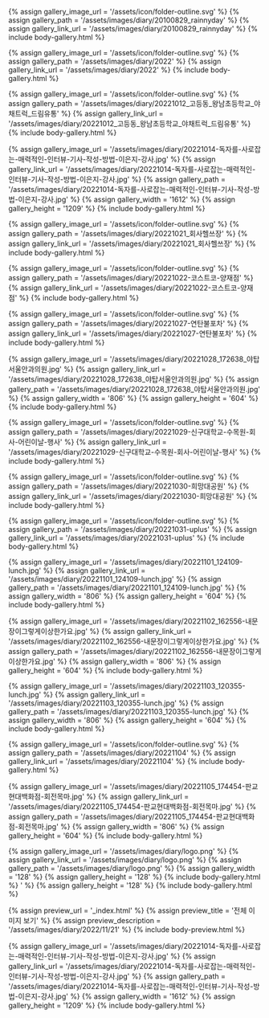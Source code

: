 
{% assign gallery_image_url = '/assets/icon/folder-outline.svg' %}
{% assign gallery_path = '/assets/images/diary/20100829_rainnyday' %}
{% assign gallery_link_url = '/assets/images/diary/20100829_rainnyday' %}
{% include body-gallery.html %}

{% assign gallery_image_url = '/assets/icon/folder-outline.svg' %}
{% assign gallery_path = '/assets/images/diary/2022' %}
{% assign gallery_link_url = '/assets/images/diary/2022' %}
{% include body-gallery.html %}

{% assign gallery_image_url = '/assets/icon/folder-outline.svg' %}
{% assign gallery_path = '/assets/images/diary/20221012_고등동_왕남초등학교_야채트럭_드림유통' %}
{% assign gallery_link_url = '/assets/images/diary/20221012_고등동_왕남초등학교_야채트럭_드림유통' %}
{% include body-gallery.html %}

{% assign gallery_image_url = '/assets/images/diary/20221014-독자를-사로잡는-매력적인-인터뷰-기사-작성-방법-이은지-강사.jpg' %}
{% assign gallery_link_url = '/assets/images/diary/20221014-독자를-사로잡는-매력적인-인터뷰-기사-작성-방법-이은지-강사.jpg' %}
{% assign gallery_path = '/assets/images/diary/20221014-독자를-사로잡는-매력적인-인터뷰-기사-작성-방법-이은지-강사.jpg' %}
{% assign gallery_width = '1612'  %}
{% assign gallery_height = '1209'  %}
{% include body-gallery.html %}

{% assign gallery_image_url = '/assets/icon/folder-outline.svg' %}
{% assign gallery_path = '/assets/images/diary/20221021_회사헬쓰장' %}
{% assign gallery_link_url = '/assets/images/diary/20221021_회사헬쓰장' %}
{% include body-gallery.html %}

{% assign gallery_image_url = '/assets/icon/folder-outline.svg' %}
{% assign gallery_path = '/assets/images/diary/20221022-코스트코-양재점' %}
{% assign gallery_link_url = '/assets/images/diary/20221022-코스트코-양재점' %}
{% include body-gallery.html %}

{% assign gallery_image_url = '/assets/icon/folder-outline.svg' %}
{% assign gallery_path = '/assets/images/diary/20221027-연탄불포차' %}
{% assign gallery_link_url = '/assets/images/diary/20221027-연탄불포차' %}
{% include body-gallery.html %}

{% assign gallery_image_url = '/assets/images/diary/20221028_172638_야탑서울안과의원.jpg' %}
{% assign gallery_link_url = '/assets/images/diary/20221028_172638_야탑서울안과의원.jpg' %}
{% assign gallery_path = '/assets/images/diary/20221028_172638_야탑서울안과의원.jpg' %}
{% assign gallery_width = '806'  %}
{% assign gallery_height = '604'  %}
{% include body-gallery.html %}

{% assign gallery_image_url = '/assets/icon/folder-outline.svg' %}
{% assign gallery_path = '/assets/images/diary/20221029-신구대학교-수목원-회사-어린이날-행사' %}
{% assign gallery_link_url = '/assets/images/diary/20221029-신구대학교-수목원-회사-어린이날-행사' %}
{% include body-gallery.html %}

{% assign gallery_image_url = '/assets/icon/folder-outline.svg' %}
{% assign gallery_path = '/assets/images/diary/20221030-희망대공원' %}
{% assign gallery_link_url = '/assets/images/diary/20221030-희망대공원' %}
{% include body-gallery.html %}

{% assign gallery_image_url = '/assets/icon/folder-outline.svg' %}
{% assign gallery_path = '/assets/images/diary/20221031-uplus' %}
{% assign gallery_link_url = '/assets/images/diary/20221031-uplus' %}
{% include body-gallery.html %}

{% assign gallery_image_url = '/assets/images/diary/20221101_124109-lunch.jpg' %}
{% assign gallery_link_url = '/assets/images/diary/20221101_124109-lunch.jpg' %}
{% assign gallery_path = '/assets/images/diary/20221101_124109-lunch.jpg' %}
{% assign gallery_width = '806'  %}
{% assign gallery_height = '604'  %}
{% include body-gallery.html %}

{% assign gallery_image_url = '/assets/images/diary/20221102_162556-내문장이그렇게이상한가요.jpg' %}
{% assign gallery_link_url = '/assets/images/diary/20221102_162556-내문장이그렇게이상한가요.jpg' %}
{% assign gallery_path = '/assets/images/diary/20221102_162556-내문장이그렇게이상한가요.jpg' %}
{% assign gallery_width = '806'  %}
{% assign gallery_height = '604'  %}
{% include body-gallery.html %}

{% assign gallery_image_url = '/assets/images/diary/20221103_120355-lunch.jpg' %}
{% assign gallery_link_url = '/assets/images/diary/20221103_120355-lunch.jpg' %}
{% assign gallery_path = '/assets/images/diary/20221103_120355-lunch.jpg' %}
{% assign gallery_width = '806'  %}
{% assign gallery_height = '604'  %}
{% include body-gallery.html %}

{% assign gallery_image_url = '/assets/icon/folder-outline.svg' %}
{% assign gallery_path = '/assets/images/diary/20221104' %}
{% assign gallery_link_url = '/assets/images/diary/20221104' %}
{% include body-gallery.html %}

{% assign gallery_image_url = '/assets/images/diary/20221105_174454-판교현대백화점-회전목마.jpg' %}
{% assign gallery_link_url = '/assets/images/diary/20221105_174454-판교현대백화점-회전목마.jpg' %}
{% assign gallery_path = '/assets/images/diary/20221105_174454-판교현대백화점-회전목마.jpg' %}
{% assign gallery_width = '806'  %}
{% assign gallery_height = '604'  %}
{% include body-gallery.html %}

{% assign gallery_image_url = '/assets/images/diary/logo.png' %}
{% assign gallery_link_url = '/assets/images/diary/logo.png' %}
{% assign gallery_path = '/assets/images/diary/logo.png' %}
{% assign gallery_width = '128'  %}
{% assign gallery_height = '128'  %}
{% include body-gallery.html %}
'  %}
{% assign gallery_height = '128'  %}
{% include body-gallery.html %}


{% assign preview_url = '_index.html' %}
{% assign preview_title = '전체 이미지 보기' %}
{% assign preview_description = '/assets/images/diary/2022/11/21' %}
{% include body-preview.html %}

{% assign gallery_image_url = '/assets/images/diary/20221014-독자를-사로잡는-매력적인-인터뷰-기사-작성-방법-이은지-강사.jpg' %}
{% assign gallery_link_url = '/assets/images/diary/20221014-독자를-사로잡는-매력적인-인터뷰-기사-작성-방법-이은지-강사.jpg' %}
{% assign gallery_path = '/assets/images/diary/20221014-독자를-사로잡는-매력적인-인터뷰-기사-작성-방법-이은지-강사.jpg' %}
{% assign gallery_width = '1612'  %}
{% assign gallery_height = '1209'  %}
{% include body-gallery.html %}
